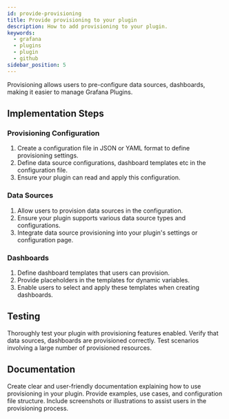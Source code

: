 ```yaml
---
id: provide-provisioning
title: Provide provisioning to your plugin
description: How to add provisioning to your plugin.
keywords:
  - grafana
  - plugins
  - plugin
  - github
sidebar_position: 5
---
```


Provisioning allows users to pre-configure data sources, dashboards, making it easier to manage Grafana Plugins.

## Implementation Steps

### Provisioning Configuration
1. Create a configuration file in JSON or YAML format to define provisioning settings.
2. Define data source configurations, dashboard templates etc in the configuration file.
3. Ensure your plugin can read and apply this configuration.

### Data Sources
1. Allow users to provision data sources in the configuration.
2. Ensure your plugin supports various data source types and configurations.
3. Integrate data source provisioning into your plugin's settings or configuration page.

### Dashboards
1. Define dashboard templates that users can provision.
2. Provide placeholders in the templates for dynamic variables.
3. Enable users to select and apply these templates when creating dashboards.

## Testing
Thoroughly test your plugin with provisioning features enabled.
Verify that data sources, dashboards are provisioned correctly.
Test scenarios involving a large number of provisioned resources.

## Documentation
Create clear and user-friendly documentation explaining how to use provisioning in your plugin.
Provide examples, use cases, and configuration file structure.
Include screenshots or illustrations to assist users in the provisioning process.

